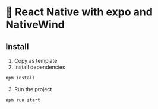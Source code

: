 # 🚀 React Native with expo and NativeWind

## Install

1. Copy as template
2. Install dependencies

```bash
npm install
```

3. Run the project

```bash
npm run start
```
